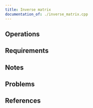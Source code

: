 ```yaml
---
title: Inverse matrix
documentation_of: ./inverse_matrix.cpp
---
```


## Operations

## Requirements

## Notes

## Problems

## References
